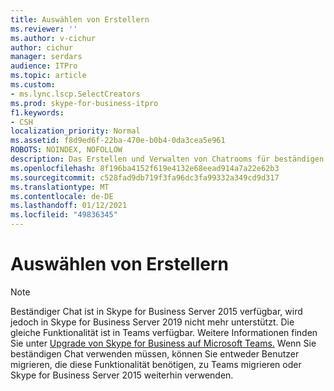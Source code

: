 ```yaml
---
title: Auswählen von Erstellern
ms.reviewer: ''
ms.author: v-cichur
author: cichur
manager: serdars
audience: ITPro
ms.topic: article
ms.custom:
- ms.lync.lscp.SelectCreators
ms.prod: skype-for-business-itpro
f1.keywords:
- CSH
localization_priority: Normal
ms.assetid: f8d9ed6f-22ba-470e-b0b4-0da3cea5e961
ROBOTS: NOINDEX, NOFOLLOW
description: Das Erstellen und Verwalten von Chatrooms für beständigen Chat ist mit der richtigen Verwendung von Kategorien wesentlich einfacher. Ein Administrator für beständigen Chat kann "AllowedMembers" und "Creators" für jede Kategorie definieren und auch die Standardeinstellungen und Verhaltensweisen für Chatrooms definieren, die auf alle in der Kategorie erstellten Chatrooms angewendet werden. Administratoren für beständigen Chat erstellen und verwalten Kategorien mithilfe der Skype for Business Server-Systemsteuerung oder Windows PowerShell Cmdlets.
ms.openlocfilehash: 8f196ba4152f619e4132e68eead914a7a22e62b3
ms.sourcegitcommit: c528fad9db719f3fa96dc3fa99332a349cd9d317
ms.translationtype: MT
ms.contentlocale: de-DE
ms.lasthandoff: 01/12/2021
ms.locfileid: "49836345"
---
```

# <a name="select-creators"></a>Auswählen von Erstellern

> [!NOTE] 
> Beständiger Chat ist in Skype for Business Server 2015 verfügbar, wird jedoch in Skype for Business Server 2019 nicht mehr unterstützt. Die gleiche Funktionalität ist in Teams verfügbar. Weitere Informationen finden Sie unter [Upgrade von Skype for Business auf Microsoft Teams.](https://docs.microsoft.com/MicrosoftTeams/upgrade-start-here) Wenn Sie beständigen Chat verwenden müssen, können Sie entweder Benutzer migrieren, die diese Funktionalität benötigen, zu Teams migrieren oder Skype for Business Server 2015 weiterhin verwenden.
